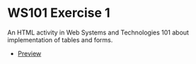 # WS101 Exercise 1
An HTML activity in Web Systems and Technologies 101 about implementation of tables and forms.
* [Preview](https://htmlpreview.github.io/?https://github.com/hyoaru/sch-acts/blob/master/ws101/exercises/1_tables_and_forms/base.html)